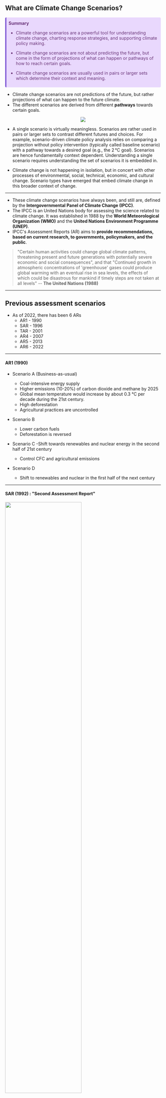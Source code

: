 ## What are Climate Change Scenarios?

<div class="warning" style='background-color:#E9D8FD; color: #69337A; border-left: solid #805AD5 4px; border-radius: 4px; padding:0.5em;'>
<span>
<p style='margin-top:0.2em; text-align:left'>
<b>Summary</b></p>
<p style='margin-left:1em;'>

- Climate change scenarios are a powerful tool for understanding climate change, charting response strategies, and supporting climate policy making.

- Climate change scenarios are not about predicting the future, but come in the form of projections of what can happen or pathways of how to reach certain goals.

- Climate change scenarios are usually used in pairs or larger sets which determine their context and meaning.
</p>
</span>
</div>


- Climate change scenarios are not predictions of the future, but rather projections of what can happen to the future climate.
- The different scenarios are derived from different **pathways** towards certain goals.

<div align=center>
<img width=\textwidth src="https://climatescenarios.org/primer-legacy/_nuxt/img/f6407c8.jpg"/>
</div>

- A single scenario is virtually meaningless. Scenarios are rather used in pairs or larger sets to contrast different futures and choices. For example, scenario-driven climate policy analysis relies on comparing a projection without policy intervention (typically called baseline scenario) with a pathway towards a desired goal (e.g., the 2 °C goal). Scenarios are hence fundamentally context dependent. Understanding a single scenario requires understanding the set of scenarios it is embedded in.

- Climate change is not happening in isolation, but in concert with other processes of environmental, social, technical, economic, and cultural change. Scenario types have emerged that embed climate change in this broader context of change.
---
- These climate change scenarios have always been, and still are, defined by the **Intergovernmental Panel of Climate Change (IPCC)**.
- The IPCC is an United Nations body for assessing the science related to climate change. It was established in 1988 by the **World Meteorological Organization (WMO)** and the **United Nations Environment Programme (UNEP)**.
- IPCC's Assessment Reports (AR) aims to **provide recommendations, based on current research, to governments, policymakers, and the public**.
> "Certain human activities could change global climate patterns, threatening present and future generations with potentially severe economic and social consequences", and that "Continued growth in atmospheric concentrations of 'greenhouse' gases could produce global warming with an eventual rise in sea levels, the effects of which could be disastrous for mankind if timely steps are not taken at all levels" -- **The United Nations (1988)**

---

## Previous assessment scenarios
- As of 2022, there has been 6 ARs
  - AR1 - 1990
  - SAR - 1996
  - TAR - 2001
  - AR4 - 2007
  - AR5 - 2013
  - AR6 - 2022

--- 
#### AR1 (1990)
- Scenario A (Business-as-usual)
  - Coal-intensive energy supply
  - Higher emissions (10-20%) of carbon dioxide and methane by 2025
  - Global mean temperature would increase by about 0.3 °C per decade during the 21st century.
  - High deforestation
  - Agricultural practices are uncontrolled

- Scenario B  
  - Lower carbon fuels
  - Deforestation is reversed

- Scenario C
    -Shift towards renewables and nuclear energy in the second half of 21st century
    - Control CFC and agricultural emissions

- Scenario D
  - Shift to renewables and nuclear in the first half of the next century
---

#### SAR (1992) : "Second Assessment Report"

<div align=left>
<img width=70% src="./_media/ar2.png"/>
</div>

---
#### TAR (2001) : "Third Assessment Report"
- A1 Scenario family
  - Very rapid economic growth
  - Global population peaks in mid-century and decreases
  - Rapid growth of modern technologies
  - Improve better relationship among regions by reducing the difference in per capita income
    - A1B: A balance across all energy sources
    - A1FI: Fossil intensive energy
    - A1T: Non-fossil energy sources
- A2 scenario
  - Very heterogeneous world
  - Maintain self-reliance and preservation of local identities continuously increasing population
  - Economic and technological developments are regional and slow

- B1 Scenario
  - Global population peaks in mid-century and decreases
  - Rapid change in economic structures toward a service and information economy
  - Reductions in material intensity
  - Introduction of clean and resource-efficient technologies
  - Economic, social and environmental sustainability, including improved equity without additional climate initiatives
  - 
- B2 scenario
  - Local solutions to economic, social and environmental sustainability
  - Continuously increasing global population, at a rate lower than A2
  - Intermediate levels of economic development
  - Less rapid and more diverse technological change than A1 and B1
  
<div align=left>
<img width=350 height=300 src="./_media/ar3.png"/>
</div>

---

#### AR4 (2007) 
- The driving forces considered in defining the scenarios in AR4 are:
  - Population
  - Economy
  - Technology
  - Energy
  - Land use

<div align=left>
<img width=\textwidth src="./_media/ar4.png"/>
</div>

---

#### AR5 (2014) 
- The climate projections in AR5 are based on "Representative Concentration Pathways" (RCPs).
- A RCP is a **greenhouse gas concentration** <span style="color:red">(not emission)</span> trajectory.
- Four pathways were use, each describes a different climate future, all of which are considered possible depending on the volume of greenhouse gases (GHG) emitted in the years to come. 
- The RCPs – originally RCP2.6, RCP4.5, RCP6, and RCP8.5 – are labelled after a possible range of radiative forcing values in the year 2100 (2.6, 4.5, 6, and 8.5 W/m$^2$, respectively).
  - **RCP 2.6**: Radiative forcing peaks at approximately 3 W/m$^2$ before 2100 and then declines
  - **RCP 4.5**: Radiative forcing is stabilized at approximately 4 5 W/m$^2$ after 2100
  - **RCP 6.0**: Radiative forcing is stabilized at approximately 6 W/m$^2$ after 2100
  - **RCP 8.5**: Radiative forcing reaches greater than 8.5 W/m$^2$ by 2100

- The anthropogenic GHG emissions are driven mainly by:
  - Population size
  - Economic activities
  - Lifestyles
  - Energy uses
  - Land use patterns
  - Technologies
  - Climate policies


<div align=left>
<img width=\textwidth src="./_media/ar5.png"/>
</div>

---
## AR6 (2022)
#### Current assessment scenarios: Shared Socioeconomic Pathways (SSPs)  



<div class="warning" style='background-color:#E9D8FD; color: #69337A; border-left: solid #805AD5 4px; border-radius: 4px; padding:0.5em;'>
<span>
<p style='margin-top:0.2em; text-align:left'>
<b>Summary</b></p>
<p style='margin-left:1em;'>

- Socioeconomic scenarios provide a consistent set of assumptions about societal, technical, cultural and economic developments over the 21st century.
  
- They typically center around a general narrative about the world’s future augmented by projections of factors like population, economic activity, and urbanization.
  
- Socioeconomic scenarios in climate change research are increasingly based on the Shared Socioeconomic Pathways (SSPs) which represent five different futures with widely varying challenges to mitigation and adaptation.
</p>
</span>
</div>


- SSPs are scenarios of projected socioeconomic global changes up to 2100.
- They are used to derive greenhouse gas emissions scenarios with different climate policies.
- The SSPs offer a systematic exploration of possible socioeconomic futures in terms of widely different predispositions to mitigate and adapt to climate change.


<div align=center>
<img width=\textwidth src="https://upload.wikimedia.org/wikipedia/commons/thumb/6/61/Shared_Socioeconomic_Pathways.svg/1200px-Shared_Socioeconomic_Pathways.svg.png"/>
</div>

---

<div class="warning" style='background-color:#F3EFFF; color: #69337A; border-left: solid #805AD5 4px; border-radius: 4px; padding:0.5em;'>
<span>
<p style='margin-top:0.2em; text-align:left'>
<b>SSP 1: Sustainability - Taking the green road</b></p>
<p style='margin-left:1em;'>

- This future poses **low challenges to mitigation and low challenges to adaptation**
- Global population peaks mid-century
- Emphasis on human well-being
- Environmentally friendly technologies and renewable energy
- Strong and flexible institutions on global, regional, and national level
</p>
</span>
</div>

---

<div class="warning" style='background-color:#F3EFFF; color: #69337A; border-left: solid #805AD5 4px; border-radius: 4px; padding:0.5em;'>
<span>
<p style='margin-top:0.2em; text-align:left'>
<b>SSP 2: Middle of the road</b></p>
<p style='margin-left:1em;'>

- This future poses **moderate challenges to mitigation and moderate challenges to adaptation**
- Population growth stabilizes toward the end of the century
- Current social, economic, and technological trends continue
- Global and national institutions make slow progress toward achieving sustainable development goals
</p>
</span>
</div>

---

<div class="warning" style='background-color:#F3EFFF; color: #69337A; border-left: solid #805AD5 4px; border-radius: 4px; padding:0.5em;'>
<span>
<p style='margin-top:0.2em; text-align:left'>
<b>SSP 3: Regional rivalry - A rocky road</b></p>
<p style='margin-left:1em;'>

- This future poses **high challenges to mitigation and high challenges to adaptation**
- Population growth continues with high growth in developing countries
- Emphasis on national issues due to regional conflicts and nationalism
- Economical development is slow and fossil fuel dependent
- Weak global institutions and little international trade
</p>
</span>
</div>

---

<div class="warning" style='background-color:#F3EFFF; color: #69337A; border-left: solid #805AD5 4px; border-radius: 4px; padding:0.5em;'>
<span>
<p style='margin-top:0.2em; text-align:left'>
<b>SSP 4: Inequality - A road divided</b></p>
<p style='margin-left:1em;'>

- This future poses **low challenges to mitigation and high challenges to adaptation**
- Population growth stabilizes toward the end of the century
- Growing divide between globally-connected, well educated society and fragmented lower income societies
- Unrest and conflict becomes more common
- Global, regional, and national institutions are ineffective
</p>
</span>
</div>

---

<div class="warning" style='background-color:#F3EFFF; color: #69337A; border-left: solid #805AD5 4px; border-radius: 4px; padding:0.5em;'>
<span>
<p style='margin-top:0.2em; text-align:left'>
<b>SSP 5: Fossil-fueled development - Taking the highway</b></p>
<p style='margin-left:1em;'>

- This future poses **high challenges to mitigation and low challenges to adaptation**
- Global population peaks mid-century
- Emphasis on economic growth and technological progress
- Global adoption of resource and energy intensive lifestyles
-Lack of environmental awareness
</p>
</span>
</div>
